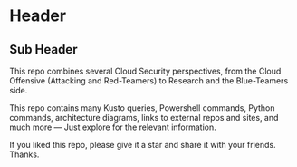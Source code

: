 # Header

## Sub Header



This repo combines several Cloud Security perspectives, from the Cloud Offensive (Attacking and Red-Teamers) to Research and the Blue-Teamers side. 

This repo contains many Kusto queries, Powershell commands, Python commands, architecture diagrams, links to external repos and sites, and much more — Just explore for the relevant information.  

If you liked this repo, please give it a star and share it with your friends. Thanks. 

